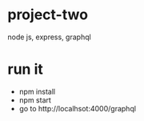 # project-two
node js, express, graphql

# run it
- npm install
- npm start
- go to http://localhsot:4000/graphql
